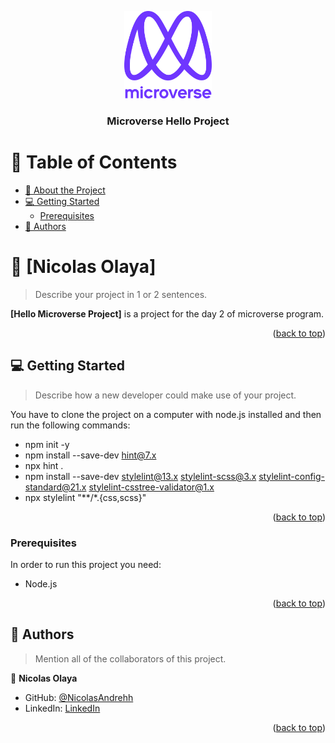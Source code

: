 <a name="readme-top"></a>

<!--
HOW TO USE:
This is an example of how you may give instructions on setting up your project locally.

Modify this file to match your project and remove sections that don't apply.

REQUIRED SECTIONS:
- Table of Contents
- About the Project
  - Built With
  - Live Demo
- Getting Started
- Authors
- Future Features
- Contributing
- Show your support
- Acknowledgements
- License

OPTIONAL SECTIONS:
- FAQ

After you're finished please remove all the comments and instructions!
-->

<div align="center">
  <!-- You are encouraged to replace this logo with your own! Otherwise you can also remove it. -->
  <img src="murple_logo.png" alt="logo" width="140"  height="auto" />
  <br/>

  <h3><b>Microverse Hello Project</b></h3>

</div>

<!-- TABLE OF CONTENTS -->

# 📗 Table of Contents

- [📖 About the Project](#about-project)
- [💻 Getting Started](#getting-started)
  - [Prerequisites](#prerequisites)
- [👥 Authors](#authors)

<!-- PROJECT DESCRIPTION -->

# 📖 [Nicolas Olaya] <a name="about-project"></a>

> Describe your project in 1 or 2 sentences.

**[Hello Microverse Project]** is a project for the day 2 of microverse program.

<p align="right">(<a href="#readme-top">back to top</a>)</p>

<!-- LIVE DEMO -->


## 💻 Getting Started <a name="getting-started"></a>

> Describe how a new developer could make use of your project.

You have to clone the project on a computer with node.js installed and then run the following commands:
- npm init -y
- npm install --save-dev hint@7.x
- npx hint .
- npm install --save-dev stylelint@13.x stylelint-scss@3.x stylelint-config-standard@21.x stylelint-csstree-validator@1.x
- npx stylelint "**/*.{css,scss}"

<p align="right">(<a href="#readme-top">back to top</a>)</p>

### Prerequisites

In order to run this project you need:
- Node.js

<p align="right">(<a href="#readme-top">back to top</a>)</p>

<!-- AUTHORS -->

## 👥 Authors <a name="authors"></a>

> Mention all of the collaborators of this project.

👤 **Nicolas Olaya**

- GitHub: [@NicolasAndrehh](https://github.com/NicolasAndrehh)
- LinkedIn: [LinkedIn](https://www.linkedin.com/in/nicolás-andres-olaya-gamba-3b032b248/)

<p align="right">(<a href="#readme-top">back to top</a>)</p>
